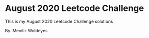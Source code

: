 # August 2020 Leetcode Challenge

This is my August 2020 Leetcode Challenge solutions

By. Menilik Woldeyes
